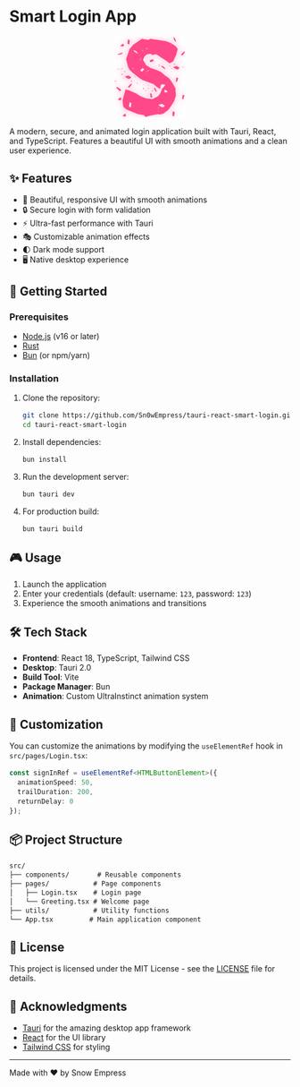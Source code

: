 # Smart Login App

<p align="center">
  <img src="public/icon.png" width="128" alt="Smart Login Logo">
</p>

A modern, secure, and animated login application built with Tauri, React, and TypeScript. Features a beautiful UI with smooth animations and a clean user experience.

## ✨ Features

- 🎨 Beautiful, responsive UI with smooth animations
- 🔒 Secure login with form validation
- ⚡ Ultra-fast performance with Tauri
- 🎭 Customizable animation effects
- 🌓 Dark mode support
- 🖥️ Native desktop experience

## 🚀 Getting Started

### Prerequisites

- [Node.js](https://nodejs.org/) (v16 or later)
- [Rust](https://www.rust-lang.org/tools/install)
- [Bun](https://bun.sh/) (or npm/yarn)

### Installation

1. Clone the repository:
   ```bash
   git clone https://github.com/Sn0wEmpress/tauri-react-smart-login.git
   cd tauri-react-smart-login
   ```

2. Install dependencies:
   ```bash
   bun install
   ```

3. Run the development server:
   ```bash
   bun tauri dev
   ```

4. For production build:
   ```bash
   bun tauri build
   ```

## 🎮 Usage

1. Launch the application
2. Enter your credentials (default: username: `123`, password: `123`)
3. Experience the smooth animations and transitions

## 🛠️ Tech Stack

- **Frontend**: React 18, TypeScript, Tailwind CSS
- **Desktop**: Tauri 2.0
- **Build Tool**: Vite
- **Package Manager**: Bun
- **Animation**: Custom UltraInstinct animation system

## 🎨 Customization

You can customize the animations by modifying the `useElementRef` hook in `src/pages/Login.tsx`:

```typescript
const signInRef = useElementRef<HTMLButtonElement>({ 
  animationSpeed: 50, 
  trailDuration: 200, 
  returnDelay: 0 
});
```

## 📦 Project Structure

```
src/
├── components/       # Reusable components
├── pages/           # Page components
│   ├── Login.tsx    # Login page
│   └── Greeting.tsx # Welcome page
├── utils/           # Utility functions
└── App.tsx         # Main application component
```

## 📜 License

This project is licensed under the MIT License - see the [LICENSE](LICENSE) file for details.

## 🙏 Acknowledgments

- [Tauri](https://tauri.app/) for the amazing desktop app framework
- [React](https://reactjs.org/) for the UI library
- [Tailwind CSS](https://tailwindcss.com/) for styling

---

Made with ❤️ by Snow Empress